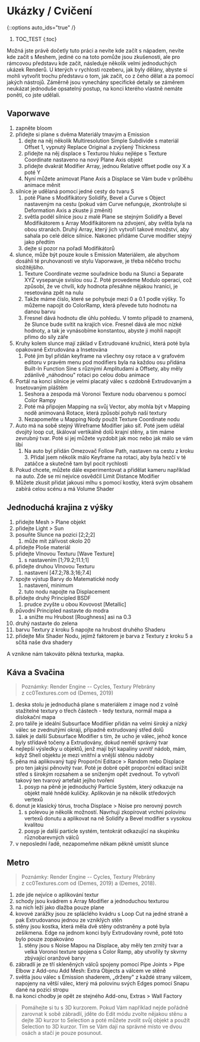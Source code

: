 # Ukázky / Cvičení

{::options auto_ids="true" /}
1. TOC_TEST
{:toc}

Možná jste právě dočetly tuto práci a nevíte kde začít s nápadem, nevíte kde začít s Meshem, jediné co na toto pomůže jsou zkušenosti, ale pro rámcovou představu kde začít, následuje několik velmi jednoduchých ukázek Renderů. U kterých v rychlosti rozeberu, jak byly dělány, abyste si mohli vytvořit trochu představu o tom, jak začít, co z čeho dělat a za pomocí jakých nástrojů. Záměrně jsou vynechány specifické detaily se záměrem neukázat jednoduše opsatelný postup, na konci kterého vlastně nemáte ponětí, co jste udělali.

## Vaporwave

1. zapněte bloom
2. přidejte si plane s dvěma Materiály tmavým a Emission
    1. dejte na něj několik Multiresolution Simple Subdivide s materiál Offset 1, vypnutý Replace Original a zvýšený Thickness
    1.  přidejte na něj displace s Texturou hluku nejlépe s Texture Coordinate nastaveno na nový Plane Axis objekt
    1.  přidejte dvakrát Modifier Array, jednou Relative offset podle osy X a poté Y
    1.  Nyní můžete animovat Plane Axis a Displace se Vám bude v průběhu animace měnit
3. silnice je udělaná pomocí jedné cesty do tvaru S
    1.  poté Plane s Modifikátory Solidify, Bevel a Curve s Object nastaveným na cestu (pokud vám Curve nefunguje, zkontrolujte si Deformation Axis a zkuste ji změnit)
    1.  světla podél silnice jsou z malé Plane se stejným Solidify a Bevel Modifikátorem s Array Modifikátorem na zdvojení, aby světla byla na obou stranách. Druhý Array, který jich vytvoří takové množství, aby sahala po celé délce silnice. Nakonec přidáme Curve modifier stejný jako předtím
    1.  dejte si pozor na pořadí Modifikátorů
4. slunce, může být pouze koule s Emission Materiálem, ale abychom dosáhli té pruhovanosti ve stylu Vaporwave, je třeba něčeho trochu složitějšího.
    1.  Texture Coordinate vezme souřadnice bodu na Slunci a Separate XYZ vyseparuje svislou osu Z. Poté provedeme Modulo operaci, což způsobí, že ve chvíli, kdy hodnota přesáhne nějakou hranici, je resetována zpět na nulu
    1.  Takže máme číslo, které se pohybuje mezi 0 a 0.1 podle výšky. To můžeme napojit do ColorRamp, která převede tuto hodnotu na danou barvu
    1.  Fresnel dává hodnotu dle úhlu pohledu. V tomto případě to znamená, že Slunce bude svítit na krajích více. Fresnel dává ale moc nízké hodnoty, a tak je vynásobíme konstantou, abyste ji mohli napojit přímo do síly záře
5. Kruhy kolem slunce mají základ v Extrudované kružnici, která poté byla opakované Extrudována a Insetována
    1.  Poté jim byl přidán keyframe na všechny osy rotace a v grafovém editoru v pravém menu pod modifiers byla na každou osu přidána Built-In Function Sine s různými Amplitudami a Offsety, aby měly zdánlivě „náhodnou" rotaci po celou dobu animace
6.  Portál na konci silnice je velmi placatý válec s ozdobně Extrudovaným a Insetovaným pláštěm
    1.  Seshora a zespoda má Voronoi Texture nodu obarvenou s pomocí Color Rampy
    1.  Poté má připojen Mapping na svůj Vector, aby mohla být v Mapping nodě animovaná Rotace, která způsobí pohyb naší textury
    1.  Nezapomeňte u Mapping Nody použít Texture Coordinate nodu
7. Auto má na sobě stejný Wireframe Modifier jako síť. Poté jsem udělal dvojitý loop cut, škáloval vertikálně dolů krajní stěny, a tím máme zevrubný tvar. Poté si jej můžete vyzdobit jak moc nebo jak málo se vám líbí
    1.  Na auto byl přidán Omezovač Follow Path, nastaven na cestu z kroku 3. Přidal jsem několik málo Keyframe na rotaci, aby byla hezčí v té zatáčce a skutečně tam byl pocit rychlosti
8. Pokud chcete, můžete dále experimentovat a přidělat kameru například na auto. Zde se mi nejvíce osvědčil Limit Distance Modifier
9.  Můžete zkusit přidat jakousi mlhu s pomocí kostky, která svým obsahem zabírá celou scénu a má Volume Shader

## Jednoduchá krajina z výšky

1. přidejte Mesh \> Plane objekt
2. přidejte Light \> Sun
3. posuňte Slunce na pozici \[2;2;2\]
    1.  může mít zářivost okolo 20
4. přidejte Ploše materiál
5. přidejte Vlnovou Texturu \[Wave Texture\]
    1.  s nastavením \[1;79.2;11.1;1\]
6.  přidejte druhou Vlnovou Texturu
    1.  nastavení \[47.2;78.3;16;7.4\]
7. spojte výstup Barvy do Matematické nody
    1.  nastavení, minimum
    1.  tuto nodu napojte na Displacement
8. přidejte druhý Principled BSDF
    1.  prudce zvyšte u obou Kovovost \[Metallic\]
9. původní Principled nastavte do modra
    1.  a snižte mu Hrubost \[Roughness\] asi na 0.3
10. druhý nastavte do zelena
11. barvu Textury z kroku 5 napojte na hrubost druhého Shaderu
12. přidejte Mix Shader Nodu, jejímž faktorem je barva z Textury z kroku 5 a sčítá naše dva shadery

A vznikne nám takováto pěkná texturka, mapka.

## Káva a Svačina

> Poznámky: Render Engine -- Cycles, Textury Přebrány z cc0Textures.com od (Demes, 2019)

1. deska stolu je jednoduchá plane s materiálem z image nod z volně stažitelné textury o třech částech - tedy textura, normál mapa a dislokační mapa
2. pro talíře je ideální Subsurface Modifiier přidán na velmi široký a nízký válec se zvednutými okraji, případně extrudovaný střed dolů
3. šálek je další Subsurface Modifier s tím, že ucho je válec, jehož konce byly střídavě točeny a Extrudovány, dokud neměl správný tvar
4. nejlepší výsledky u objektů, jenž mají být kapaliny uvnitř nádob, mám, když Shell objektu je mezi vnitřní a vnější stěnou nádoby
5. pěna má aplikovaný tupý Proporční Editace \> Random nebo Displace pro ten jakýsi pěnovitý tvar. Poté je dobré opět proporční editací snížit střed s širokým rozsahem a se sníženým opět zvednout. To vytvoří takový ten tvarový artefakt jejího tvoření
    1.  posyp na pěně je jednoduchý Particle Systém, který odkazuje na objekt malé hnědé kuličky. Aplikován je na několik středových vertexů
6.  donut je klasický tórus, trocha Displace \> Noise pro nerovný povrch
    1.  s polevou je několik možností. Navrhuji zkopírovat vrchní polovinu vertexů donutu a aplikovat na ně Solidify a Bevel modifier s vysokou kvalitou
    1.  posyp je další particle systém, tentokrát odkazující na skupinku různobarevných válců
7. v neposlední řadě, nezapomeňme někam pěkně umístit slunce

## Metro

> Poznámky: Render Engine -- Cycles, Textury Přebrány z cc0Textures.com od (Demes, 2019) a (Demes, 2018).

1. zde jde nejvíce o aplikování textur
2. schody jsou kvádrem s Array Modifier a jednoduchou texturou
3. na nich leží jako dlažba pouze plane
4. kovové zarážky jsou ze spláclého kvádru s Loop Cut na jedné straně a pak Extrudovanou jednou ze vzniklých stěn
5. stěny jsou kostka, která měla dvě stěny odstraněny a poté byla zešikmena. Edge na jednom konci byly Extrudovány rovně, poté toto bylo pouze zopakováno
    1.  stěny jsou s Noise Mapou na Displace, aby měly ten zrnitý tvar a velká Voronoi texture spojena s Color Ramp, aby utvořily ty skvrny zbývající oranžové barvy
6. zábradlí je ze tří skleněných válců spojeny pomocí Pipe Joints \> Pipe Elbow z Add-onu Add Mesh: Extra Objects a válcem ve stěně
7. světla jsou válec s Emission shaderem, „drženy" z každé strany válcem, napojeny na větší válec, který má polovinu svých Edges pomocí Snapu dané na pozici stropu
8. na konci chodby je opět ze stejného Add-onu, Extras \> Wall Factory

> Pomáhejte si tu s 3D kurzorem. Pokud Vám například nejde pořádně zarovnat k sobě zábradlí, jděte do Edit módu zvolte nějakou stěnu a dejte 3D kurzor to Selection a poté můžete zvolit svůj objekt a použít Selection to 3D kurzor. Tím se Vám dají na správné místo ve dvou osách a stačí je pouze posunout.
